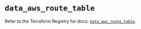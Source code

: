 # `data_aws_route_table`

Refer to the Terraform Registry for docs: [`data_aws_route_table`](https://registry.terraform.io/providers/hashicorp/aws/3.76.1/docs/data-sources/route_table).

